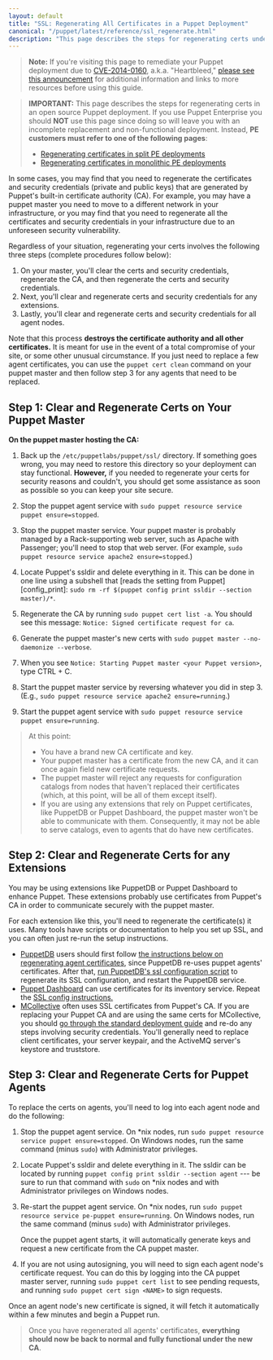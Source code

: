 ```yaml
---
layout: default
title: "SSL: Regenerating All Certificates in a Puppet Deployment"
canonical: "/puppet/latest/reference/ssl_regenerate.html"
description: "This page describes the steps for regenerating certs under an open source Puppet deployment."
---
```


[split]: /pe/latest/trouble_regenerate_certs_split.html
[monolithic]: /pe/latest/trouble_regenerate_certs_monolithic.html
[puppetdb]: /puppetdb/latest
[puppet dashboard]: /dashboard/1.2
[mcollective]: /mcollective

> **Note:** If you're visiting this page to remediate your Puppet deployment due to [CVE-2014-0160][cve], a.k.a. "Heartbleed," [please see this announcement][blog] for additional information and links to more resources before using this guide.

[blog]: http://puppetlabs.com/blog/heartbleed-security-bug-update-puppet-users
[cve]: https://web.nvd.nist.gov/view/vuln/detail?vulnId=CVE-2014-0160

> **IMPORTANT:** This page describes the steps for regenerating certs in an open source Puppet deployment. If you use Puppet Enterprise you  should **NOT** use this page since doing so will leave you with an incomplete replacement and non-functional deployment. Instead, **PE customers must refer to one of the following pages**:
>
> * [Regenerating certificates in split PE deployments][split]
> * [Regenerating certificates in monolithic PE deployments][monolithic]

In some cases, you may find that you need to regenerate the certificates and security credentials (private and public keys) that are generated by Puppet's built-in certificate authority (CA). For example, you may have a puppet master you need to move to a different network in your infrastructure, or you may find that you need to regenerate all the certificates and security credentials in your infrastructure due to an unforeseen security vulnerability.

Regardless of your situation, regenerating your certs involves the following three steps (complete procedures follow below):

1. On your master, you'll clear the certs and security credentials, regenerate the CA, and then regenerate the certs and security credentials.
2. Next, you'll clear and regenerate certs and security credentials for any extensions.
3. Lastly, you'll clear and regenerate certs and security credentials for all agent nodes.

Note that this process **destroys the certificate authority and all other certificates.** It is meant for use in the event of a total compromise of your site, or some other unusual circumstance. If you just need to replace a few agent certificates, you can use the `puppet cert clean` command on your puppet master and then follow step 3 for any agents that need to be replaced.


## Step 1: Clear and Regenerate Certs on Your Puppet Master

**On the puppet master hosting the CA:**

1. Back up the `/etc/puppetlabs/puppet/ssl/` directory. If something goes wrong, you may need to restore this directory so your deployment can stay functional. **However,** if you needed to regenerate your certs for security reasons and couldn't, you should get some assistance as soon as possible so you can keep your site secure.
2. Stop the puppet agent service with `sudo puppet resource service puppet ensure=stopped`.
3. Stop the puppet master service. Your puppet master is probably managed by a Rack-supporting web server, such as Apache with Passenger; you'll need to stop that web server. (For example, `sudo puppet resource service apache2 ensure=stopped`.)
4. Locate Puppet's ssldir and delete everything in it. This can be done in one line using a subshell that [reads the setting from Puppet][config_print]: `sudo rm -rf $(puppet config print ssldir --section master)/*`.
5. Regenerate the CA by running `sudo puppet cert list -a`.
   You should see this message: `Notice: Signed certificate request for ca`.

6. Generate the puppet master's new certs with `sudo puppet master --no-daemonize --verbose`.
7. When you see `Notice: Starting Puppet master <your Puppet version>`, type CTRL + C.
8. Start the puppet master service by reversing whatever you did in step 3. (E.g., `sudo puppet resource service apache2 ensure=running`.)
9. Start the puppet agent service with `sudo puppet resource service puppet ensure=running`.

> At this point:
>
> * You have a brand new CA certificate and key.
> * Your puppet master has a certificate from the new CA, and it can once again field new certificate requests.
> * The puppet master will reject any requests for configuration catalogs from nodes that haven't replaced their certificates (which, at this point, will be all of them except itself).
> * If you are using any extensions that rely on Puppet certificates, like PuppetDB or Puppet Dashboard, the puppet master won't be able to communicate with them. Consequently, it may not be able to serve catalogs, even to agents that do have new certificates.

## Step 2: Clear and Regenerate Certs for any Extensions

You may be using extensions like PuppetDB or Puppet Dashboard to enhance Puppet. These extensions probably use certificates from Puppet's CA in order to communicate securely with the puppet master.

For each extension like this, you'll need to regenerate the certificate(s) it uses. Many tools have scripts or documentation to help you set up SSL, and you can often just re-run the setup instructions.

* [PuppetDB][] users should first follow [the instructions below on regenerating agent certificates][agent_certs], since PuppetDB re-uses puppet agents' certificates. After that, [run PuppetDB's ssl configuration script][puppetdb_ssl] to regenerate its SSL configuration, and restart the PuppetDB service.
* [Puppet Dashboard][] can use certificates for its inventory service. Repeat the [SSL config instructions.](/dashboard/manual/1.2/configuring.html#advanced-features)
* [MCollective][] often uses SSL certificates from Puppet's CA. If you are replacing your Puppet CA and are using the same certs for MCollective, you should [go through the standard deployment guide][standard_mco] and re-do any steps involving security credentials. You'll generally need to replace client certificates, your server keypair, and the ActiveMQ server's keystore and truststore.

[standard_mco]: /mcollective/deploy/standard.html
[puppetdb_ssl]: /puppetdb/latest/install_from_source.html#step-3-option-a-run-the-ssl-configuration-script


## Step 3: Clear and Regenerate Certs for Puppet Agents

[agent_certs]: #step-3-clear-and-regenerate-certs-for-agents

To replace the certs on agents, you'll need to log into each agent node and do the following:

1. Stop the puppet agent service. On \*nix nodes, run `sudo puppet resource service puppet ensure=stopped`. On Windows nodes, run the same command (minus `sudo`) with Administrator privileges.
2. Locate Puppet's ssldir and delete everything in it. The ssldir can be located by running `puppet config print ssldir --section agent` --- be sure to run that command with `sudo` on \*nix nodes and with Administrator privileges on Windows nodes.
3. Re-start the puppet agent service. On \*nix nodes, run `sudo puppet resource service pe-puppet ensure=running`. On Windows nodes, run the same command (minus `sudo`) with Administrator privileges.

   Once the puppet agent starts, it will automatically generate keys and request a new certificate from the CA puppet master.
4. If you are not using autosigning, you will need to sign each agent node's certificate request. You can do this by logging into the CA puppet master server, running `sudo puppet cert list` to see pending requests, and running `sudo puppet cert sign <NAME>` to sign requests.

Once an agent node's new certificate is signed, it will fetch it automatically within a few minutes and begin a Puppet run.

> Once you have regenerated all agents' certificates, **everything should now be back to normal and fully functional under the new CA**.
